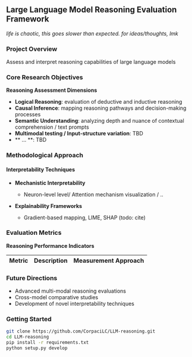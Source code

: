 ## Large Language Model Reasoning Evaluation Framework
_life is chaotic, this goes slower than expected. for ideas/thoughts, lmk_
### Project Overview
Assess and interpret reasoning capabilities of large language models

### Core Research Objectives

**Reasoning Assessment Dimensions**
- **Logical Reasoning**: evaluation of deductive and inductive reasoning
- **Causal Inference**: mapping reasoning pathways and decision-making processes
- **Semantic Understanding**: analyzing depth and nuance of contextual comprehension / text prompts
- **Multimodal testing / Input-structure variation**: TBD
- ** ... **: TBD

### Methodological Approach

#### Interpretability Techniques
- **Mechanistic Interpretability**
  - Neuron-level level/ Attention mechanism visualization / ..

- **Explainability Frameworks**
  - Gradient-based mapping, LIME, SHAP (todo: cite)

### Evaluation Metrics

**Reasoning Performance Indicators**

| Metric                 | Description                              | Measurement Approach                     |
|------------------------|------------------------------------------|------------------------------------------|

### Future Directions
- Advanced multi-modal reasoning evaluations
- Cross-model comparative studies
- Development of novel interpretability techniques

### Getting Started
```bash
git clone https://github.com/CorpaciLC/LLM-reasoning.git
cd LLM-reasoning
pip install -r requirements.txt
python setup.py develop
```

